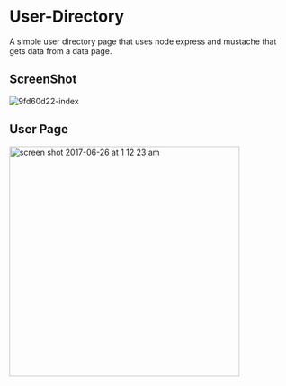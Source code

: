 # User-Directory 

A simple user directory page that uses node express and mustache that gets data from a data page.  

## ScreenShot

![9fd60d22-index](https://user-images.githubusercontent.com/28902787/27477628-58342252-57d2-11e7-8b3d-8b8e1e1f53bd.png)

## User Page
<img width="409" alt="screen shot 2017-06-26 at 1 12 23 am" src="https://user-images.githubusercontent.com/28902787/27526605-a6d63166-5a0c-11e7-8c55-e19264f2a3a9.png">

